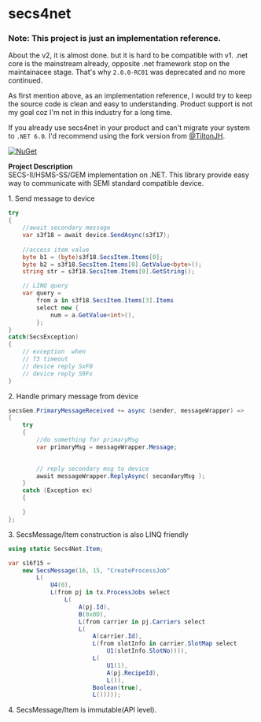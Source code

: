 # secs4net

### Note: This project is just an implementation reference. 

About the v2, it is almost done. but it is hard to be compatible with v1.
.net core is the mainstream already, opposite .net framework stop on the maintainacee stage.  That's why `2.0.0-RC01` was deprecated and no more continued. 

As first mention above, as an implementation reference, I would try to keep the source code is clean and easy to understanding. Product support is not my goal coz I'm not in this industry for a long time.

If you already use secs4net in your product and can't migrate your system to `.NET 6.0`. I'd recommend using the fork version from [@TiltonJH](https://github.com/TiltonJH/secs4net).

[![NuGet](https://img.shields.io/nuget/v/secs4net.svg)](https://www.nuget.org/packages/secs4net/)

**Project Description**  
SECS-II/HSMS-SS/GEM implementation on .NET. This library provide easy way to communicate with SEMI standard compatible device.  

1\. Send message to device
```cs
try
{
    //await secondary message
    var s3f18 = await device.SendAsync(s3f17); 
    
    //access item value
    byte b1 = (byte)s3f18.SecsItem.Items[0]; 
    byte b2 = s3f18.SecsItem.Items[0].GetValue<byte>();
    string str = s3f18.SecsItem.Items[0].GetString();

    // LINQ query
    var query =
        from a in s3f18.SecsItem.Items[3].Items
        select new {
            num = a.GetValue<int>(),
        };
}
catch(SecsException)
{
    // exception  when
    // T3 timeout
    // device reply SxF0
    // device reply S9Fx
}
```
2\. Handle primary message from device
```cs
secsGem.PrimaryMessageReceived += async (sender, messageWrapper) => 
{
    try 
    {
        //do something for primaryMsg
        var primaryMsg = messageWrapper.Message;
	   

        // reply secondary msg to device
        await messageWrapper.ReplyAsync( secondaryMsg ); 
    }
    catch (Exception ex) 
    {

    }
};
```

3\. SecsMessage/Item construction is also LINQ friendly

```cs
using static Secs4Net.Item;

var s16f15 = 
    new SecsMessage(16, 15, "CreateProcessJob"            
        L(
            U4(0),
            L(from pj in tx.ProcessJobs select
                L(
                    A(pj.Id),
                    B(0x0D),
                    L(from carrier in pj.Carriers select
                    L(
                        A(carrier.Id),
                        L(from slotInfo in carrier.SlotMap select
                            U1(slotInfo.SlotNo)))),
                        L(
                            U1(1),
                            A(pj.RecipeId),
                            L()),
                        Boolean(true),
                        L()))));
```

4\. SecsMessage/Item is immutable(API level).  
